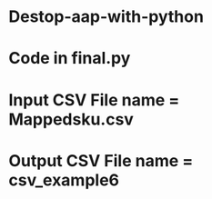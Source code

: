 # Destop-aap-with-python
# Code in final.py
# Input CSV File name = Mappedsku.csv
# Output CSV File name = csv_example6
